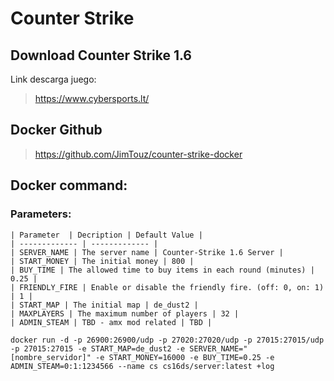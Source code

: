 # Counter Strike

## Download Counter Strike 1.6
  
  Link descarga juego: 
  > https://www.cybersports.lt/

## Docker Github
> https://github.com/JimTouz/counter-strike-docker

## Docker command:
  
  ### Parameters:
    
    | Parameter  | Decription | Default Value |
    | ------------- | ------------- |
    | SERVER_NAME | The server name | Counter-Strike 1.6 Server |
    | START_MONEY | The initial money | 800 |  
    | BUY_TIME | The allowed time to buy items in each round (minutes) | 0.25 |
    | FRIENDLY_FIRE | Enable or disable the friendly fire. (off: 0, on: 1) | 1 | 
    | START_MAP | The initial map | de_dust2 |
    | MAXPLAYERS | The maximum number of players | 32 | 
    | ADMIN_STEAM | TBD - amx mod related | TBD |
  
  ```
  docker run -d -p 26900:26900/udp -p 27020:27020/udp -p 27015:27015/udp -p 27015:27015 -e START_MAP=de_dust2 -e SERVER_NAME="[nombre_servidor]" -e START_MONEY=16000 -e BUY_TIME=0.25 -e ADMIN_STEAM=0:1:1234566 --name cs cs16ds/server:latest +log
  ```
